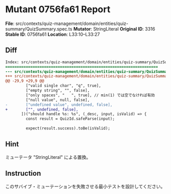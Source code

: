 # Mutant 0756fa61 Report

**File**: src/contexts/quiz-management/domain/entities/quiz-summary/QuizSummary.spec.ts
**Mutator**: StringLiteral
**Original ID**: 3316
**Stable ID**: 0756fa61
**Location**: L33:10–L33:27

## Diff

```diff
Index: src/contexts/quiz-management/domain/entities/quiz-summary/QuizSummary.spec.ts
===================================================================
--- src/contexts/quiz-management/domain/entities/quiz-summary/QuizSummary.spec.ts	original
+++ src/contexts/quiz-management/domain/entities/quiz-summary/QuizSummary.spec.ts	mutated #3316
@@ -29,9 +29,9 @@
         ["valid single char", "q", true],
         ["empty string", "", false],
         ["only spaces", "   ", true], // min(1) では空でなければ有効
         ["null value", null, false],
-        ["undefined value", undefined, false],
+        ["", undefined, false],
       ])("should handle %s: %s", (_desc, input, isValid) => {
         const result = QuizId.safeParse(input);
 
         expect(result.success).toBe(isValid);
```

## Hint

ミューテータ "StringLiteral" による置換。

## Instruction

このサバイブ・ミューテーションを失敗させる最小テストを設計してください。
